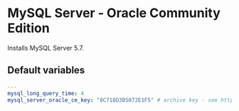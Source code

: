 # MySQL Server - Oracle Community Edition
<!--TOC-->
<!--ENDTOC-->

Installs MySQL Server 5.7.

<!--ROLEVARS-->
## Default variables
```yaml
---
mysql_long_query_time: 4
mysql_server_oracle_ce_key: "8C718D3B5072E1F5" # archive key - see https://dev.mysql.com/doc/refman/8.0/en/gpg-key-archived-packages.html

```

<!--ENDROLEVARS-->
